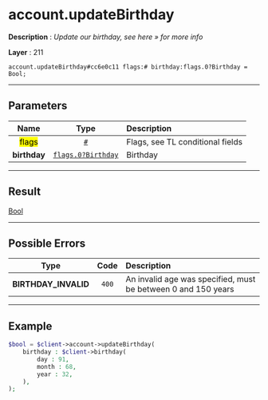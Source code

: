 # account.updateBirthday

**Description** : *Update our birthday, see here &raquo; for more info*

**Layer** : 211

```tl
account.updateBirthday#cc6e0c11 flags:# birthday:flags.0?Birthday = Bool;
```

---

## Parameters

| Name | Type | Description |
| :---: | :---: | :--- |
| <mark>flags</mark> | [`#`](type/#) | Flags, see TL conditional fields |
| **birthday** | [`flags.0?Birthday`](type/Birthday) | Birthday |

---

## Result

[Bool](type/Bool)

---

## Possible Errors

| Type | Code | Description |
| :---: | :---: | :--- |
| **BIRTHDAY_INVALID** | `400` | An invalid age was specified, must be between 0 and 150 years |

---

## Example

```php
$bool = $client->account->updateBirthday(
	birthday : $client->birthday(
		day : 91,
		month : 68,
		year : 32,
	),
);
```